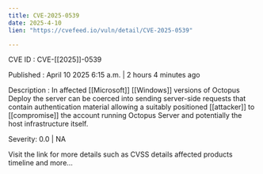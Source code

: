 ```yaml
---
title: CVE-2025-0539
date: 2025-4-10
lien: "https://cvefeed.io/vuln/detail/CVE-2025-0539"

---
```


CVE ID : CVE-[[2025]]-0539

Published :  April 10
2025
6:15 a.m. | 2 hours
4 minutes ago

Description : In affected  [[Microsoft]]  [[Windows]] versions of Octopus Deploy
the server can be coerced into sending server-side requests that contain authentication material allowing a suitably positioned  [[attacker]] to  [[compromise]] the account running Octopus Server and potentially the host infrastructure itself.

Severity: 0.0 | NA

Visit the link for more details
such as CVSS details
affected products
timeline
and more...
